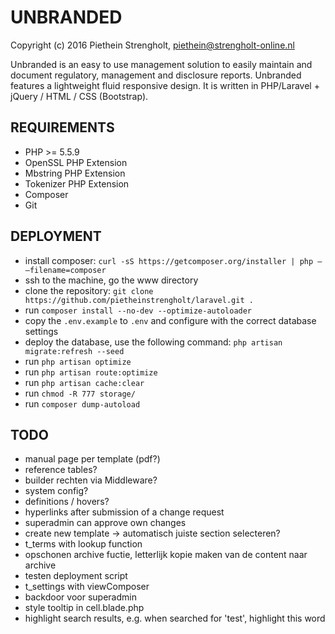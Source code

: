 UNBRANDED
=======
Copyright (c) 2016 Piethein Strengholt, piethein@strengholt-online.nl

Unbranded is an easy to use management solution to easily maintain and document regulatory, management and disclosure reports.
Unbranded features a lightweight fluid responsive design. It is written in PHP/Laravel + jQuery / HTML / CSS (Bootstrap).

REQUIREMENTS
------------
* PHP >= 5.5.9
* OpenSSL PHP Extension
* Mbstring PHP Extension
* Tokenizer PHP Extension
* Composer
* Git

DEPLOYMENT
------------
* install composer: `curl -sS https://getcomposer.org/installer | php — –filename=composer`
* ssh to the machine, go the www directory
* clone the repository: `git clone https://github.com/pietheinstrengholt/laravel.git .`
* run `composer install --no-dev --optimize-autoloader`
* copy the `.env.example` to `.env` and configure with the correct database settings
* deploy the database, use the following command: `php artisan migrate:refresh --seed`
* run `php artisan optimize`
* run `php artisan route:optimize`
* run `php artisan cache:clear`
* run `chmod -R 777 storage/`
* run `composer dump-autoload`


TODO
------------
* manual page per template (pdf?)
* reference tables?
* builder rechten via Middleware?
* system config?
* definitions / hovers?
* hyperlinks after submission of a change request
* superadmin can approve own changes
* create new template -> automatisch juiste section selecteren?
* t_terms with lookup function
* opschonen archive fuctie, letterlijk kopie maken van de content naar archive
* testen deployment script
* t_settings with viewComposer
* backdoor voor superadmin
* style tooltip in cell.blade.php
* highlight search results, e.g. when searched for 'test', highlight this word
